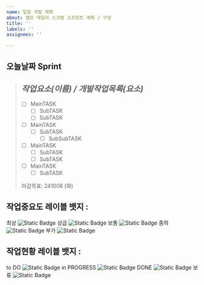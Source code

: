 ```yaml
---
name: 일일 개발 계획
about: 셀프 데일리 스크럼 스프린트 계획 / 구성
title: ''
labels: ''
assignees: ''

---
```


## 오늘날짜 Sprint
> ## **_작업요소(이름) / 개발작업목록(요소)_**
> - [ ] MainTASK
>    - [ ]  SubTASK
>    - [ ]  SubTASK
> - [ ] MainTASK
>    - [ ]  SubTASK
>        - [ ]  SubSubTASK
> - [ ] MainTASK
>    - [ ]  SubTASK
>    - [ ]  SubTASK
> - [ ] MainTASK
>    - [ ]  SubTASK
>
> 마감목표: 241008 (화)




 

## 작업중요도 레이블 뱃지 :
 최상
![Static Badge](https://img.shields.io/badge/-%EC%B5%9C%EC%83%81-brightgreen?style=flat-square&color=%23E10000)
 상급
![Static Badge](https://img.shields.io/badge/-%EC%83%81%EA%B8%89-brightgreen?style=flat-square&color=%23E87814)
 보통
![Static Badge](https://img.shields.io/badge/-%EB%B3%B4%ED%86%B5-brightgreen?style=flat-square&color=%233C763D)
 중하
![Static Badge](https://img.shields.io/badge/-%EC%A4%91%ED%95%98-brightgreen?style=flat-square&color=%23177BCB)
 부가
![Static Badge](https://img.shields.io/badge/-%EB%B6%80%EA%B0%80-brightgreen?style=flat-square&color=%235D24C8)




 
## 작업현황 레이블 뱃지 : 
to DO
![Static Badge](https://img.shields.io/badge/-to%20DO-brightgreen?style=flat&color=%23F9FFAE)
in PROGRESS
![Static Badge](https://img.shields.io/badge/-in%20PROGRESS-brightgreen?style=flat&color=%2386FFE0)
DONE
![Static Badge](https://img.shields.io/badge/-DONE-brightgreen?style=flat&color=%2370FF00)
보류
![Static Badge](https://img.shields.io/badge/-%EB%B3%B4%EB%A5%98-brightgreen?style=flat&color=%23DDDDDD)
